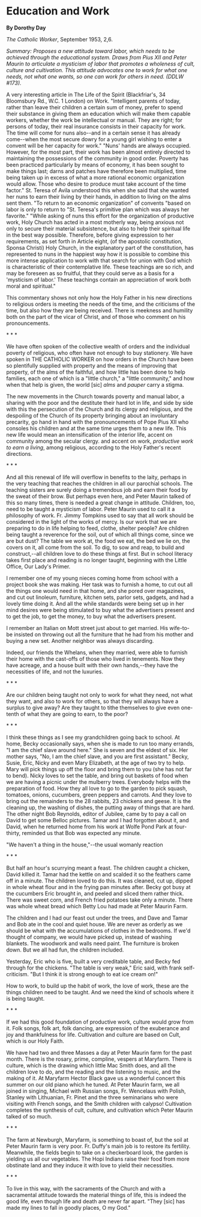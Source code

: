Education and Work
==================

**By Dorothy Day**

*The Catholic Worker*, September 1953, 2,6.

*Summary: Proposes a new attitude toward labor, which needs to be
achieved through the educational system. Draws from Pius XII and Peter
Maurin to articulate a mysticism of labor that promotes a wholeness of
cult, culture and cultivation. This attitude advocates one to work for
what one needs, not what one wants, so one can work for others in need.
(DDLW \#173).*

A very interesting article in The Life of the Spirit (Blackfriar's, 34
Bloomsbury Rd., W.C. 1 London) on Work. "Intelligent parents of today,
rather than leave their children a certain sum of money, prefer to spend
their substance in giving them an education which will make them capable
workers, whether the work be intellectual or manual. They are right; for
persons of today, their real insurance consists in their capacity for
work. The time will come for nuns also--and in a certain sense it has
already come--when the most secure dowry for a young girl wishing to
enter a convent will be her capacity for work." "Nuns' hands are always
occupied. However, for the most part, their work has been almost
entirely directed to maintaining the possessions of the community in
good order. Poverty has been practiced particularly by means of economy,
it has been sought to make things last; darns and patches have therefore
been multiplied, time being taken up in excess of what a more rational
economic organization would allow. Those who desire to produce must take
account of the time factor." St. Teresa of Avila understood this when
she said that she wanted her nuns to earn their living by their hands,
in addition to living on the alms sent them. "To return to an economic
organization" of convents "based on labor is only to return to "St.
Teresa's primitive plan which was always her favorite." "While asking of
nuns this effort for the organization of productive work, Holy Church
has acted in a most motherly way, being anxious not only to secure their
material subsistence, but also to help their spiritual life in the best
way possible. Therefore, before giving expression to her requirements,
as set forth in Article eight, (of the apostolic constitution, Sponsa
Christi) Holy Church, in the explanatory part of the constitution, has
represented to nuns in the happiest way how it is possible to combine
this more intense application to work with that search for union with
God which is characteristic of their contemplative life. These teachings
are so rich, and may be foreseen as so fruitful, that they could serve
as a basis for a 'mysticism of labor.' These teachings contain an
appreciation of work both moral and spiritual."

This commentary shows not only how the Holy Father in his new directions
to religious orders is meeting the needs of the time, and the criticisms
of the time, but also how they are being received. There is meekness and
humility both on the part of the vicar of Christ, and of those who
comment on his pronouncements.

\* \* \*

We have often spoken of the collective wealth of orders and the
individual poverty of religious, who often have not enough to buy
stationery. We have spoken in THE CATHOLIC WORKER on how orders in the
Church have been so plentifully supplied with property and the means of
improving that property, of the alms of the faithful, and how little has
been done to help families, each one of which is a "little church," a
"little community," and how when that help is given, the world [sic]
*alms* and *pauper* carry a stigma.

The new movements in the Church towards poverty and manual labor, a
sharing with the poor and the destitute their hard lot in life, and side
by side with this the persecution of the Church and its clergy and
religious, and the despoiling of the Church of its property bringing
about an involuntary precarity, go hand in hand with the pronouncements
of Pope Pius XII who consoles his children and at the same time urges
them to a new life. This new life would mean an intensification of the
interior life, accent on community among the secular clergy. and accent
on work, *productive work to earn a living*, among religious, according
to the Holy Father's recent directions.

\* \* \*

And all this renewal of life will overflow in benefits to the laity,
perhaps in the very teaching that reaches the children in all our
parochial schools. The teaching sisters are surely doing a tremendous
job and earn their food by the sweat of their brow. But perhaps even
here, and Peter Maurin talked of this so many times, there is needed a
great change in attitude. Children, too, need to be taught a mysticism
of labor. Peter Maurin used to call it a philosophy of work. Fr. Jimmy
Tompkins used to say that all work should be considered in the light of
the works of mercy. Is our work that we are preparing to do in life
helping to feed, clothe, shelter people? Are children being taught a
reverence for the soil, out of which all things come, since we are but
dust? The table we work at, the food we eat, the bed we lie on, the
covers on it, all come from the soil. To dig, to sow and reap, to build
and construct,--all children love to do these things at first. But in
school literacy takes first place and reading is no longer taught,
beginning with the Little Office, Our Lady's Primer.

I remember one of my young nieces coming home from school with a project
book she was making. Her task was to furnish a home, to cut out all the
things one would need in that home, and she pored over magazines, and
cut out linoleum, furniture, kitchen sets, parlor sets, gadgets, and had
a lovely time doing it. And all the while standards were being set up in
her mind desires were being stimulated to buy what the advertisers
present and to get the job, to get the money, to buy what the
advertisers present.

I remember an Italian on Mott street just about to get married. His
wife-to-be insisted on throwing out all the furniture that he had from
his mother and buying a new set. Another neighbor was always discarding.

Indeed, our friends the Whelans, when they married, were able to furnish
their home with the cast-offs of those who lived in tenements. Now they
have acreage, and a house built with their own hands,--they have the
necessities of life, and not the luxuries.

\* \* \*

Are our children being taught not only to work for what they need, not
what they want, and also to work for others, so that they will always
have a surplus to give away? Are they taught to tithe themselves to give
even one-tenth of what they are going to earn, to the poor?

\* \* \*

I think these things as I see my grandchildren going back to school. At
home, Becky occasionally says, when she is made to run too many errands,
"I am the chief slave around here." She is seven and the eldest of six.
Her mother says, "No, I am the chief slave, and you are first
assistant." Becky, Susie, Eric, Nicky and even Mary Elizabeth, at the
age of two try to help. Mary will pick things up off the floor and bring
them to you (she has not far to bend). Nicky loves to set the table, and
bring out baskets of food when we are having a picnic under the mulberry
trees. Everybody helps with the preparation of food. How they all love
to go to the garden to pick squash, tomatoes, onions, cucumbers, green
peppers and carrots. And they love to bring out the remainders to the 28
rabbits, 23 chickens and geese. It is the cleaning up, the washing of
dishes, the putting away of things that are hard. The other night Bob
Reynolds, editor of Jubilee, came by to pay a call on David to get some
Belloc pictures. Tamar and I had forgotten about it, and David, when he
returned home from his work at Wolfe Pond Park at four-thirty, reminded
us that Bob was expected any minute.

"We haven't a thing in the house,"--the usual womanly reaction

\* \* \*

But half an hour's scurrying meant a feast. The children caught a
chicken, David killed it. Tamar had the kettle on and scalded it so the
feathers came off in a minute. The children loved to do this. It was
cleaned, cut up, dipped in whole wheat flour and in the frying pan
minutes after. Becky got busy at the cucumbers Eric brought in, and
peeled and sliced them rather thick. There was sweet corn, and French
fried potatoes take only a minute. There was whole wheat bread which
Betty Lou had made at Peter Maurin Farm.

The children and I had our feast out under the trees, and Dave and Tamar
and Bob ate in the cool and quiet house. We are never as orderly as we
should be what with the accumulations of clothes in the bedrooms. If
we'd thought of company, we would have picked up, instead of washing
blankets. The woodwork and walls need paint. The furniture is broken
down. But we all had fun, the children included.

Yesterday, Eric who is five, built a very creditable table, and Becky
fed through for the chickens. "The table is very weak," Eric said, with
frank self-criticism. "But I think it is strong enough to eat ice cream
on!"

How to work, to build up the habit of work, the love of work, these are
the things children need to be taught. And we need the kind of schools
where it is being taught.

\* \* \*

If we had this good foundation of productive work, culture would grow
from it. Folk songs, folk art, folk dancing, are expression of the
exuberance and joy and thankfulness for life. Cultivation and culture
are based on Cult, which is our Holy Faith.

We have had two and three Masses a day at Peter Maurin farm for the past
month. There is the rosary, prime, compline, vespers at Maryfarm. There
is culture, which is the drawing which little Mac Smith does, and all
the children love to do, and the reading and the listening to music, and
the making of it. At Maryfarm Hector Black gave us a wonderful concert
this summer on our old piano which he tuned. At Peter Maurin farm, we
all joined in singing, Michael with Russian songs, Fr. Wencelaus with
Polish, Stanley with Lithuanian, Fr. Pinet and the three seminarians who
were visiting with French songs, and the Smith children with calypso!
Cultivation completes the synthesis of cult, culture, and cultivation
which Peter Maurin talked of so much.

\* \* \*

The farm at Newburgh, Maryfarm, is something to boast of, but the soil
at Peter Maurin farm is very poor. Fr. Duffy's main job is to restore
its fertility. Meanwhile, the fields begin to take on a checkerboard
look, the garden is yielding us all our vegetables. The Hopi Indians
raise their food from more obstinate land and they induce it with love
to yield their necessities.

\* \* \*

To live in this way, with the sacraments of the Church and with a
sacramental attitude towards the material things of life, this is indeed
the good life, even though life and death are never far apart. "They
[sic] has made my lines to fall in goodly places, O my God."
